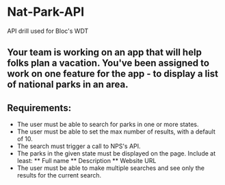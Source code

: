 # Nat-Park-API
API drill used for Bloc's WDT
## Your team is working on an app that will help folks plan a vacation. You've been assigned to work on one feature for the app - to display a list of national parks in an area.

## Requirements:
* The user must be able to search for parks in one or more states.
* The user must be able to set the max number of results, with a default of 10.
* The search must trigger a call to NPS's API.
* The parks in the given state must be displayed on the page. Include at least:
** Full name
** Description
** Website URL
* The user must be able to make multiple searches and see only the results for the current search.
